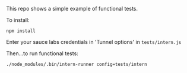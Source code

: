 This repo shows a simple example of functional tests.

To install:

`npm install`

Enter your sauce labs credentials in 'Tunnel options' in `tests/intern.js`

Then...to run functional tests:

`./node_modules/.bin/intern-runner config=tests/intern`
